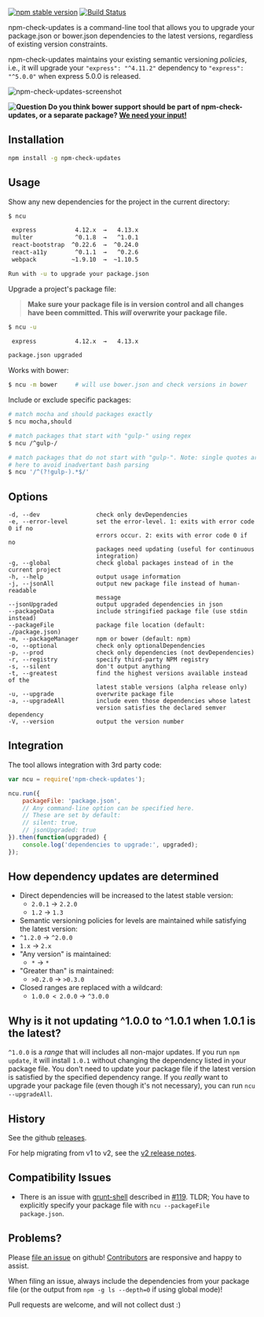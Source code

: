 [![npm stable version](https://img.shields.io/npm/v/npm-check-updates.svg?label=npm)](https://npmjs.org/package/npm-check-updates)
[![Build Status](https://travis-ci.org/GerHobbelt/npm-check-updates.svg)](https://travis-ci.org/GerHobbelt/npm-check-updates)
<!--[![Dependency Status](https://david-dm.org/GerHobbelt/npm-check-updates.svg)](https://david-dm.org/GerHobbelt/npm-check-updates)-->
<!--[![devDependency Status](https://david-dm.org/GerHobbelt/npm-check-updates/dev-status.svg)](https://david-dm.org/GerHobbelt/npm-check-updates#info=devDependencies)-->
<!-- [![npm unstable version](https://img.shields.io/github/tag/GerHobbelt/npm-check-updates.svg?label=unstable)](https://github.com/GerHobbelt/npm-check-updates/tags) -->

npm-check-updates is a command-line tool that allows you to upgrade your package.json or bower.json dependencies to the latest versions, regardless of existing version constraints.

npm-check-updates maintains your existing semantic versioning *policies*, i.e., it will upgrade your `"express": "^4.11.2"` dependency to `"express": "^5.0.0"` when express 5.0.0 is released.

![npm-check-updates-screenshot](https://cloud.githubusercontent.com/assets/750276/8864534/0788a4d8-3171-11e5-9881-8f7dcf634d14.png)

**![Question](http://www.virginmobileusa.com/_img/2012/icon-questionmark-small.gif) Do you think bower support should be part of npm-check-updates, or a separate package? [We need your input!](https://github.com/tjunnone/npm-check-updates/issues/148)**

Installation
--------------

```sh
npm install -g npm-check-updates
```

Usage
--------------
Show any new dependencies for the project in the current directory:

```sh
$ ncu

 express           4.12.x  →   4.13.x
 multer            ^0.1.8  →   ^1.0.1
 react-bootstrap  ^0.22.6  →  ^0.24.0
 react-a11y        ^0.1.1  →   ^0.2.6
 webpack          ~1.9.10  →  ~1.10.5

Run with -u to upgrade your package.json
```

Upgrade a project's package file:

> **Make sure your package file is in version control and all changes have been committed. This *will* overwrite your package file.**

```sh
$ ncu -u

 express           4.12.x  →   4.13.x

package.json upgraded
```

Works with bower:
```sh
$ ncu -m bower     # will use bower.json and check versions in bower
```

Include or exclude specific packages:
```sh
# match mocha and should packages exactly
$ ncu mocha,should

# match packages that start with "gulp-" using regex
$ ncu /^gulp-/

# match packages that do not start with "gulp-". Note: single quotes are required
# here to avoid inadvertant bash parsing
$ ncu '/^(?!gulp-).*$/'
```

Options
--------------
    -d, --dev                check only devDependencies
    -e, --error-level        set the error-level. 1: exits with error code 0 if no
                             errors occur. 2: exits with error code 0 if no
                             packages need updating (useful for continuous
                             integration)
    -g, --global             check global packages instead of in the current project
    -h, --help               output usage information
    -j, --jsonAll            output new package file instead of human-readable
                             message
    --jsonUpgraded           output upgraded dependencies in json
    --packageData            include stringified package file (use stdin instead)
    --packageFile            package file location (default: ./package.json)
    -m, --packageManager     npm or bower (default: npm)
    -o, --optional           check only optionalDependencies
    -p, --prod               check only dependencies (not devDependencies)
    -r, --registry           specify third-party NPM registry
    -s, --silent             don't output anything
    -t, --greatest           find the highest versions available instead of the
                             latest stable versions (alpha release only)
    -u, --upgrade            overwrite package file
    -a, --upgradeAll         include even those dependencies whose latest
                             version satisfies the declared semver dependency
    -V, --version            output the version number

Integration
--------------
The tool allows integration with 3rd party code:

```javascript
var ncu = require('npm-check-updates');

ncu.run({
    packageFile: 'package.json',
    // Any command-line option can be specified here.
    // These are set by default:
    // silent: true,
    // jsonUpgraded: true
}).then(function(upgraded) {
    console.log('dependencies to upgrade:', upgraded);
});
```

How dependency updates are determined
--------------

- Direct dependencies will be increased to the latest stable version:
  - `2.0.1` → `2.2.0`
  - `1.2` → `1.3`
-  Semantic versioning policies for levels are maintained while satisfying the latest version:
  - `^1.2.0` → `^2.0.0`
  - `1.x` → `2.x`
- "Any version" is maintained:
  - `*` → `*`
- "Greater than" is maintained:
  - `>0.2.0` → `>0.3.0`
- Closed ranges are replaced with a wildcard:
  - `1.0.0 < 2.0.0` → `^3.0.0`

Why is it not updating ^1.0.0 to ^1.0.1 when 1.0.1 is the latest?
--------------
`^1.0.0` is a *range* that will includes all non-major updates. If you run `npm update`, it will install `1.0.1` without changing the dependency listed in your package file. You don't need to update your package file if the latest version is satisfied by the specified dependency range. If you *really* want to upgrade your package file (even though it's not necessary), you can run `ncu --upgradeAll`. 

History
--------------

See the github [releases](https://github.com/tjunnone/npm-check-updates/releases).

For help migrating from v1 to v2, see the [v2 release notes](https://github.com/tjunnone/npm-check-updates/releases/tag/v2.0.0).

Compatibility Issues
--------------

- There is an issue with [grunt-shell](https://github.com/sindresorhus/grunt-shell) described in [#119](https://github.com/tjunnone/npm-check-updates/issues/119). TLDR; You have to explicitly specify your package file with `ncu --packageFile package.json`. 

Problems?
--------------

Please [file an issue](https://github.com/tjunnone/npm-check-updates/issues) on github! [Contributors](https://github.com/metaraine/) are responsive and happy to assist.

When filing an issue, always include the dependencies from your package file (or the output from `npm -g ls --depth=0` if using global mode)!

Pull requests are welcome, and will not collect dust :)
